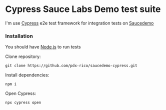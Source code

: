 # Cypress Sauce Labs Demo test suite

I'm use [Cypress](https://www.cypress.io) e2e test framework for integration tests on [Saucedemo](https://www.saucedemo.com/)

### Installation

You should have [Node.js](https://nodejs.org/) to run tests

Clone repository:

```shr
git clone https://github.com/pdx-rico/saucedemo-cypress.git
```

Install dependencies:

```shr
npm i
```

Open Cypress:
```shr
npx cypress open
```
